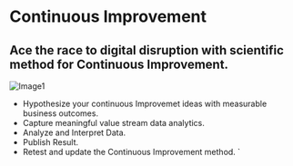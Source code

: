 # Continuous Improvement

## Ace the race to digital disruption with scientific method for Continuous Improvement.


![Image1]( "/images/AdobeStock_61795780.jpg" )


- Hypothesize your continuous Improvemet ideas with measurable business outcomes. 
- Capture meaningful value stream data analytics.
- Analyze and Interpret Data.
- Publish Result.
- Retest and update the Continuous Improvement method.
`

